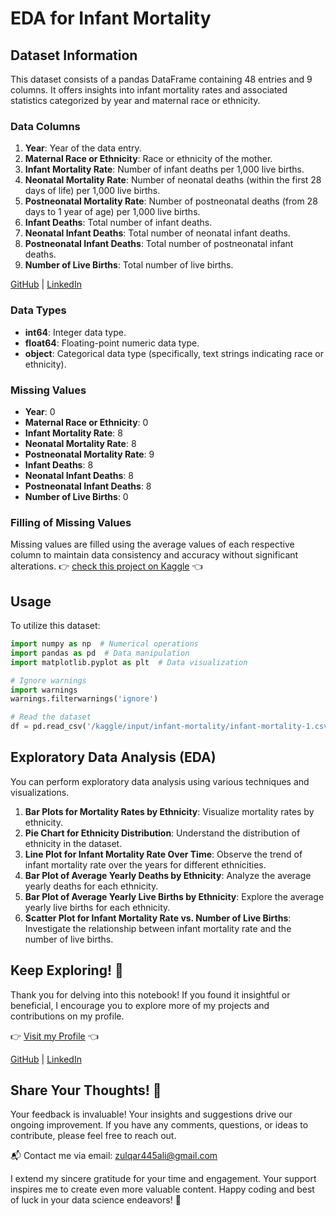 # EDA for Infant Mortality 

## Dataset Information
This dataset consists of a pandas DataFrame containing 48 entries and 9 columns. It offers insights into infant mortality rates and associated statistics categorized by year and maternal race or ethnicity.

### Data Columns
1. **Year**: Year of the data entry.
2. **Maternal Race or Ethnicity**: Race or ethnicity of the mother.
3. **Infant Mortality Rate**: Number of infant deaths per 1,000 live births.
4. **Neonatal Mortality Rate**: Number of neonatal deaths (within the first 28 days of life) per 1,000 live births.
5. **Postneonatal Mortality Rate**: Number of postneonatal deaths (from 28 days to 1 year of age) per 1,000 live births.
6. **Infant Deaths**: Total number of infant deaths.
7. **Neonatal Infant Deaths**: Total number of neonatal infant deaths.
8. **Postneonatal Infant Deaths**: Total number of postneonatal infant deaths.
9. **Number of Live Births**: Total number of live births.

    
[GitHub]( https://github.com/zulqarnainalipk) |
[LinkedIn]( https://www.linkedin.com/in/zulqarnainalipk/)
### Data Types
- **int64**: Integer data type.
- **float64**: Floating-point numeric data type.
- **object**: Categorical data type (specifically, text strings indicating race or ethnicity).

### Missing Values
- **Year**: 0
- **Maternal Race or Ethnicity**: 0
- **Infant Mortality Rate**: 8
- **Neonatal Mortality Rate**: 8
- **Postneonatal Mortality Rate**: 9
- **Infant Deaths**: 8
- **Neonatal Infant Deaths**: 8
- **Postneonatal Infant Deaths**: 8
- **Number of Live Births**: 0

### Filling of Missing Values
Missing values are filled using the average values of each respective column to maintain data consistency and accuracy without significant alterations.
👉 [check this project on Kaggle]([https://www.kaggle.com/zulqarnainalipk](https://www.kaggle.com/code/zulqarnainalipk/eda-for-infant-mortality)) 👈

## Usage
To utilize this dataset:

```python
import numpy as np  # Numerical operations
import pandas as pd  # Data manipulation
import matplotlib.pyplot as plt  # Data visualization

# Ignore warnings
import warnings
warnings.filterwarnings('ignore')

# Read the dataset
df = pd.read_csv('/kaggle/input/infant-mortality/infant-mortality-1.csv')
```

## Exploratory Data Analysis (EDA)
You can perform exploratory data analysis using various techniques and visualizations.

1. **Bar Plots for Mortality Rates by Ethnicity**: Visualize mortality rates by ethnicity.
2. **Pie Chart for Ethnicity Distribution**: Understand the distribution of ethnicity in the dataset.
3. **Line Plot for Infant Mortality Rate Over Time**: Observe the trend of infant mortality rate over the years for different ethnicities.
4. **Bar Plot of Average Yearly Deaths by Ethnicity**: Analyze the average yearly deaths for each ethnicity.
5. **Bar Plot of Average Yearly Live Births by Ethnicity**: Explore the average yearly live births for each ethnicity.
6. **Scatter Plot for Infant Mortality Rate vs. Number of Live Births**: Investigate the relationship between infant mortality rate and the number of live births.

## Keep Exploring! 👀

Thank you for delving into this notebook! If you found it insightful or beneficial, I encourage you to explore more of my projects and contributions on my profile.

👉 [Visit my Profile](https://www.kaggle.com/zulqarnainalipk) 👈

[GitHub]( https://github.com/zulqarnainalipk) |
[LinkedIn]( https://www.linkedin.com/in/zulqarnainalipk/)

## Share Your Thoughts! 🙏

Your feedback is invaluable! Your insights and suggestions drive our ongoing improvement. If you have any comments, questions, or ideas to contribute, please feel free to reach out.

📬 Contact me via email: [zulqar445ali@gmail.com](mailto:zulqar445ali@gmail.com)

I extend my sincere gratitude for your time and engagement. Your support inspires me to create even more valuable content.
Happy coding and best of luck in your data science endeavors! 🚀

